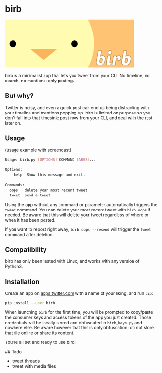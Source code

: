 # birb

![birb](images/birb.png)

birb is a minimalist app that lets you tweet from your CLI. No timeline, no search, no mentions: only posting.

## But why?

Twitter is noisy, and even a quick post can end up being distracting with your timeline and mentions popping up.
birb is limited on purpose so you don't fall into that timesink: post now from your CLI, and deal with the rest later on.

## Usage

(usage example with screencast)

```sh
Usage: birb.py [OPTIONS] COMMAND [ARGS]...

Options:
  --help  Show this message and exit.

Commands:
  oops   delete your most recent tweet
  tweet  send a tweet
```

Using the app without any command or parameter automatically triggers the `tweet` command.
You can delete your most recent tweet with `birb oops` if needed.
Be aware that this will delete your tweet regardless of where or when it has been posted.

If you want to repost right away, `birb oops --resend` will trigger the `tweet` command after deletion.

## Compatibility

birb has only been tested with Linux, and works with any version of Python3.

## Installation

Create an app on [apps.twitter.com](https://apps.twitter.com) with a name of your liking, and run `pip`:

```sh
pip install --user birb
```

When launching `birb` for the first time, you will be prompted to copy/paste the consumer keys and access tokens of the app you just created.
Those credentials will be locally stored and obfuscated in `birb_keys.py` and nowhere else.
Be aware however that this is only obfuscation: do not store that file online or share its content.

You're all set and ready to use birb!

## Todo

* tweet threads
* tweet with media files